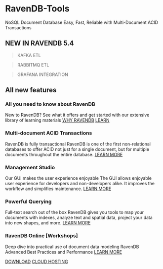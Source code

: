 # RavenDB-Tools
NoSQL Document Database Easy, Fast, Reliable with Multi-Document ACID Transactions

## NEW IN RAVENDB 5.4

> KAFKA ETL

> RABBITMQ ETL

> GRAFANA INTEGRATION

## All new features 

### All you need to know about RavenDB
New to RavenDB? See what it offers and get started with our extensive library of learning materials
[WHY RAVENDB](https://ravendb.net/why-ravendb) [LEARN](https://ravendb.net/learn)

### Multi-document ACID Transactions
RavenDB is fully transactional
RavenDB is one of the first non-relational databases to offer ACID not just for a single document, but for multiple documents throughout the entire database.
[LEARN MORE](https://ravendb.net/why-ravendb/acid-transactions)

### Management Studio
Our GUI makes the user experience enjoyable
The GUI allows enjoyable user experience for developers and non-developers alike. It improves the workflow and simplifies maintenance.
[LEARN MORE](https://ravendb.net/why-ravendb/management-studio-gui)

### Powerful Querying
Full-text search out of the box 
RavenDB gives you tools to map your documents with indexes, analyze text and spatial data, project your data into new shapes, and more.
[LEARN MORE](https://ravendb.net/why-ravendb/advanced-query-engine)

### RavenDB Online [Workshops]
Deep dive into practical use of document data modeling
RavenDB Advanced Best Practices and Performance
[LEARN MORE](https://workshops.ravendb.net/)

[DOWNLOAD](https://ravendb.net/download)
[CLOUD HOSTING](https://cloud.ravendb.net/)
